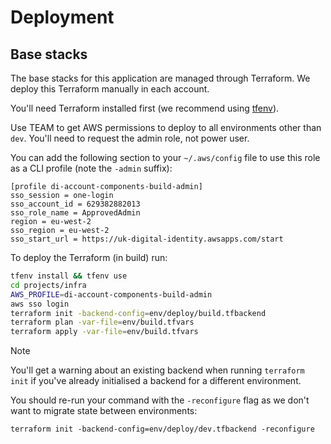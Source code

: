 # Deployment

## Base stacks

The base stacks for this application are managed through Terraform.
We deploy this Terraform manually in each account.

You'll need Terraform installed first (we recommend using [tfenv](https://github.com/tfutils/tfenv)).

Use TEAM to get AWS permissions to deploy to all environments other than `dev`.
You'll need to request the admin role, not power user.

You can add the following section to your `~/.aws/config` file to use this role as a CLI profile (note the `-admin` suffix):

```
[profile di-account-components-build-admin]
sso_session = one-login
sso_account_id = 629382882013
sso_role_name = ApprovedAdmin
region = eu-west-2
sso_region = eu-west-2
sso_start_url = https://uk-digital-identity.awsapps.com/start
```

To deploy the Terraform (in build) run:

```sh
tfenv install && tfenv use
cd projects/infra
AWS_PROFILE=di-account-components-build-admin
aws sso login
terraform init -backend-config=env/deploy/build.tfbackend
terraform plan -var-file=env/build.tfvars
terraform apply -var-file=env/build.tfvars
```

> [!NOTE]
> You'll get a warning about an existing backend when running `terraform init`
> if you've already initialised a backend for a different environment.
>
> You should re-run your command with the `-reconfigure` flag as we don't want
> to migrate state between environments:
>
> `terraform init -backend-config=env/deploy/dev.tfbackend -reconfigure`

